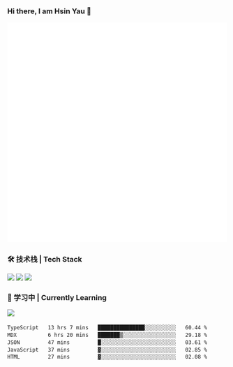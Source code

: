 ### Hi there, I am Hsin Yau 👋 
![Metrics](./github-metrics.svg)

### 🛠 技术栈 | Tech Stack
![](https://skillicons.dev/icons?i=html,css,js,ts,sass,jquery,bootstrap,vue&theme=light) 
![](https://skillicons.dev/icons?i=vite,nuxtjs,webpack,tailwindcss,windicss,nodejs,express,markdown&theme=light)
![](https://skillicons.dev/icons?i=mysql,mongodb,git,pug,vscode,idea,ps,figma&theme=light)

### 📖 学习中 | Currently Learning

![](https://skillicons.dev/icons?i=react,nextjs,svelte,nestjs,nginx,docker,rollupjs&theme=light)

<!--START_SECTION:waka-->

```txt
TypeScript   13 hrs 7 mins   ███████████████░░░░░░░░░░   60.44 %
MDX          6 hrs 20 mins   ███████▒░░░░░░░░░░░░░░░░░   29.18 %
JSON         47 mins         █░░░░░░░░░░░░░░░░░░░░░░░░   03.61 %
JavaScript   37 mins         ▓░░░░░░░░░░░░░░░░░░░░░░░░   02.85 %
HTML         27 mins         ▓░░░░░░░░░░░░░░░░░░░░░░░░   02.08 %
```

<!--END_SECTION:waka-->
